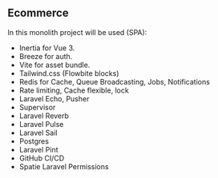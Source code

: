 ## Ecommerce

In this monolith project will be used (SPA):

- Inertia for Vue 3.
- Breeze for auth.
- Vite for asset bundle.
- Tailwind.css (Flowbite blocks)
- Redis for Cache, Queue Broadcasting, Jobs, Notifications
- Rate limiting, Cache flexible, lock
- Laravel Echo, Pusher
- Supervisor
- Laravel Reverb
- Laravel Pulse
- Laravel Sail
- Postgres
- Laravel Pint
- GitHub CI/CD
- Spatie Laravel Permissions


